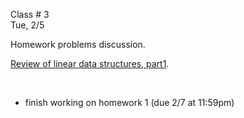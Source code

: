 <div class="lecture1">

<div class="column_date">
<p markdown="block">

Class # 3 <br>
Tue, 2/5



</p>
</div>

<div class="column_materials">
<p markdown="block">

Homework problems discussion.
<!--
Review of linear data structures, part 1.
-->

[Review of linear data structures, part1](slides/03-linear-ds_1.html).

<br>


</p>
</div>

<div class="column_assign">
<p markdown="block">


- finish working on homework 1 (due 2/7 at 11:59pm)




</p>
</div>

</div>

